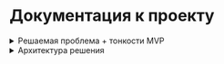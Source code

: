 # Документация к проекту

<details>
<summary> Решаемая проблема + тонкости MVP</summary>
<div class="toggle-content">
Для демонстрации своих навыков решил смоделировать такую ситуацию. Человек записывает данные о своём сне. Атритбуты записи простые:
- Дата измерения
- Время подъёма
- Время отбоя

![изображение](./pictures/q.png)

Пользователь хочет получить аналитику своих данных, например чтобы оценить динамику изменений своего режима сна

### Цель продукта: предоставить пользователю аналитику его данных "из коробки"==быстро, просто и понятно   

Несколько замечаний:
- Данные не делал сильно разношёрстными, чтобы не усложнять разработку MVP
- Для данного MVP предполагается строгая схема входных данных 
</div>
</details>

<details>
<summary> Архитектура решения</summary>
<div class="toggle-content">
Для демонстрации своих навыков решил смоделировать такую ситуацию. Человек записывает данные о своём сне. Атритбуты записи простые:
- Дата измерения
- Время подъёма
- Время отбоя

![изображение](./pictures/q.png)

</div>
</details>
